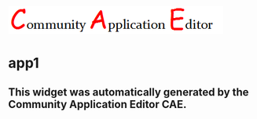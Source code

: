 ![CAE](https://github.com/PhilCAEOrg/application-application1/blob/gh-pages/frontendComponent-app1/img/logo.png)  

app1
===================


This widget was automatically generated by the Community Application Editor CAE.  
---------------
